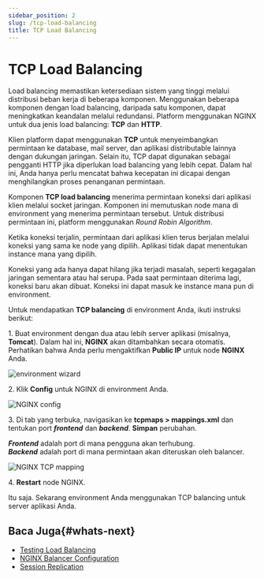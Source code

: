 ```yaml
---
sidebar_position: 2
slug: /tcp-load-balancing
title: TCP Load Balancing
---
```

# TCP Load Balancing

Load balancing memastikan ketersediaan sistem yang tinggi melalui distribusi beban kerja di beberapa komponen. Menggunakan beberapa komponen dengan load balancing, daripada satu komponen, dapat meningkatkan keandalan melalui redundansi. Platform menggunakan NGINX untuk dua jenis load balancing: **TCP** dan **HTTP**.

Klien platform dapat menggunakan **TCP** untuk menyeimbangkan permintaan ke database, mail server, dan aplikasi distributable lainnya dengan dukungan jaringan. Selain itu, TCP dapat digunakan sebagai pengganti HTTP jika diperlukan load balancing yang lebih cepat. Dalam hal ini, Anda hanya perlu mencatat bahwa kecepatan ini dicapai dengan menghilangkan proses penanganan permintaan.

Komponen **TCP load balancing** menerima permintaan koneksi dari aplikasi klien melalui socket jaringan. Komponen ini memutuskan node mana di environment yang menerima permintaan tersebut. Untuk distribusi permintaan ini, platform menggunakan _Round Robin Algorithm_.

Ketika koneksi terjalin, permintaan dari aplikasi klien terus berjalan melalui koneksi yang sama ke node yang dipilih. Aplikasi tidak dapat menentukan instance mana yang dipilih.

Koneksi yang ada hanya dapat hilang jika terjadi masalah, seperti kegagalan jaringan sementara atau hal serupa. Pada saat permintaan diterima lagi, koneksi baru akan dibuat. Koneksi ini dapat masuk ke instance mana pun di environment.

Untuk mendapatkan **TCP balancing** di environment Anda, ikuti instruksi berikut:

1\. Buat environment dengan dua atau lebih server aplikasi (misalnya, **Tomcat**). Dalam hal ini, **NGINX** akan ditambahkan secara otomatis. Perhatikan bahwa Anda perlu mengaktifkan **Public IP** untuk node **NGINX** Anda.

![environment wizard](#)

2\. Klik **Config** untuk NGINX di environment Anda.

![NGINX config](#)

3\. Di tab yang terbuka, navigasikan ke **tcpmaps > mappings.xml** dan tentukan port _**frontend**_ dan _**backend**_. **Simpan** perubahan.

_**Frontend**_ adalah port di mana pengguna akan terhubung.  
_**Backend**_ adalah port di mana permintaan akan diteruskan oleh balancer.

![NGINX TCP mapping](#)

4\. **Restart** node NGINX.

Itu saja. Sekarang environment Anda menggunakan TCP balancing untuk server aplikasi Anda.

## Baca Juga{#whats-next}

  * [Testing Load Balancing](<https://docs.dewacloud.com/docs/testing-load-balancing/>)
  * [NGINX Balancer Configuration](<https://docs.dewacloud.com/docs/nginx-balancer-config/>)
  * [Session Replication](<https://docs.dewacloud.com/docs/session-replication/>)